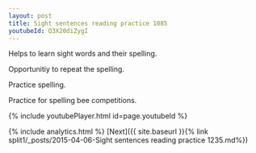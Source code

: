 ```yaml
---
layout: post
title: Sight sentences reading practice 1085
youtubeId: Q3X20diZygI
---
```

 
 
Helps to learn sight words and their spelling.

Opportunitiy to repeat the spelling. 

Practice spelling. 
 
Practice for spelling bee competitions. 
 
{% include youtubePlayer.html id=page.youtubeId %}
 
 
{% include analytics.html %} 
[Next]({{ site.baseurl }}{% link  split1/_posts/2015-04-06-Sight sentences reading practice 1235.md%})
 
